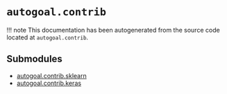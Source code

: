 # `autogoal.contrib`

!!! note
    This documentation has been autogenerated from the source code located at `autogoal.contrib`.

## Submodules

* [autogoal.contrib.sklearn](/api/autogoal.contrib.sklearn/)
* [autogoal.contrib.keras](/api/autogoal.contrib.keras/)
